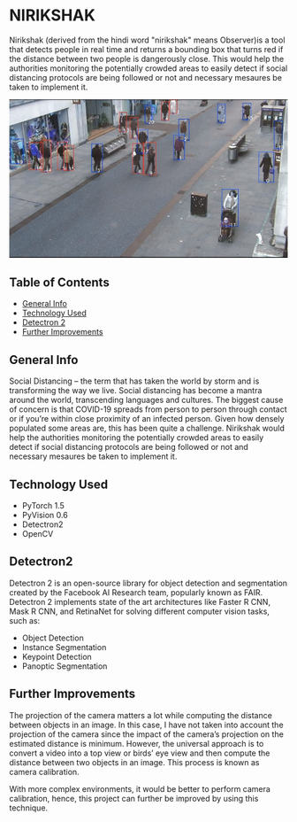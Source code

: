 # __NIRIKSHAK__

Nirikshak (derived from the hindi word "nirikshak" means Observer)is a tool that detects people in real time and returns a bounding box that turns red if the distance between two people is dangerously close.
This would help the authorities monitoring the potentially crowded areas to easily detect if social distancing protocols are being followed or not and necessary mesaures be taken to implement it.

![alt text](https://github.com/Aayush-99/Nirikshak/blob/master/Output.jpg "A frame from sample output")

## Table of Contents
* [General Info](#generalinfo)
* [Technology Used](#technology)
* [Detectron 2](#FAIR)
* [Further Improvements](#future_improvements)

## General Info
Social Distancing – the term that has taken the world by storm and is transforming the way we live. Social distancing has become a mantra around the world, transcending languages and cultures.
The biggest cause of concern is that COVID-19 spreads from person to person through contact or if you’re within close proximity of an infected person. Given how densely populated some areas are, this has been quite a challenge.
Nirikshak would help the authorities monitoring the potentially crowded areas to easily detect if social distancing protocols are being followed or not and necessary mesaures be taken to implement it.

## Technology Used
* PyTorch 1.5
* PyVision 0.6
* Detectron2
* OpenCV

## Detectron2
Detectron 2 is an open-source library for object detection and segmentation created by the Facebook AI Research team, popularly known as FAIR. Detectron 2 implements state of the art architectures like Faster R CNN, Mask R CNN, and RetinaNet for solving different computer vision tasks, such as:

* Object Detection
* Instance Segmentation
* Keypoint Detection
* Panoptic Segmentation

## Further Improvements
The projection of the camera matters a lot while computing the distance between objects in an image. In this case, I have not taken into account the projection of the camera since the impact of the camera’s projection on the estimated distance is minimum. However, the universal approach is to convert a video into a top view or birds’ eye view and then compute the distance between two objects in an image. This process is known as camera calibration. 

With more complex environments, it would be better to perform camera calibration, hence, this project can further be improved by using this technique.
